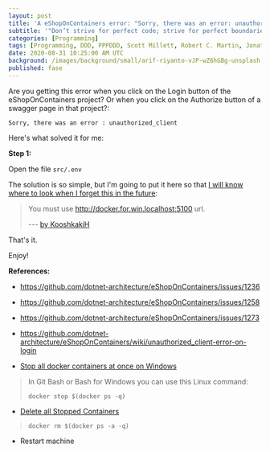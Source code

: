 ```yaml
---
layout: post
title: 'A eShopOnContainers error: "Sorry, there was an error: unauthorized_client"'
subtitle: '"Don’t strive for perfect code; strive for perfect boundaries."'
categories: [Programming]
tags: [Programming, DDD, PPPDDD, Scott Millett, Robert C. Martin, Jonathan Boccara, Eric Evans]
date: 2020-08-31 10:25:00 AM UTC
background: /images/background/small/arif-riyanto-vJP-wZ6hGBg-unsplash.jpg
published: fase
---
```


<!-- started August 17, 2020 07:08 PM Philippine Time -->

Are you getting this error when you click on the Login button of the eShopOnContainers project? Or when you click on the Authorize button of a swagger page in that project?:

```
Sorry, there was an error : unauthorized_client
```

<!--more-->

Here's what solved it for me:

**Step 1:**

Open the file `src/.env`


The solution is so simple, but I'm going to put it here so that [I will know where to look when I forget this in the future](https://www.hanselman.com/blog/TheVBEquivalentToCTypeofKeyword.aspx):

> You must use http://docker.for.win.localhost:5100 url.
> 
> --- [by KooshkakiH](https://github.com/dotnet-architecture/eShopOnContainers/issues/1258#issuecomment-593800988)

That's it.

Enjoy!

**References:**

- https://github.com/dotnet-architecture/eShopOnContainers/issues/1236

- https://github.com/dotnet-architecture/eShopOnContainers/issues/1258

- https://github.com/dotnet-architecture/eShopOnContainers/issues/1273

- https://github.com/dotnet-architecture/eShopOnContainers/wiki/unauthorized_client-error-on-login


- [Stop all docker containers at once on Windows](https://stackoverflow.com/a/48813850/1451757)

> In Git Bash or Bash for Windows you can use this Linux command:
> 
> `docker stop $(docker ps -q)`

- [Delete all Stopped Containers](https://stackoverflow.com/a/42458318/1451757)
  
> `docker rm $(docker ps -a -q)`

- Restart machine